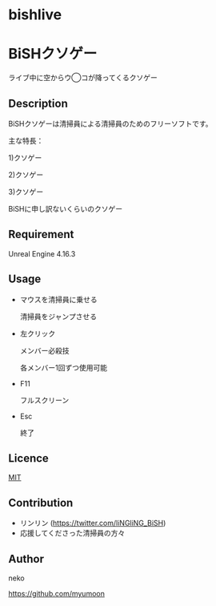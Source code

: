 # bishlive
BiSHクソゲー
====

ライブ中に空からウ◯コが降ってくるクソゲー

## Description

BiSHクソゲーは清掃員による清掃員のためのフリーソフトです。

主な特長：

  1)クソゲー
  
  2)クソゲー
  
  3)クソゲー
  
BiSHに申し訳ないくらいのクソゲー

## Requirement

Unreal Engine 4.16.3

## Usage

- マウスを清掃員に乗せる

  清掃員をジャンプさせる
  
- 左クリック

  メンバー必殺技
  
  各メンバー1回ずつ使用可能

- F11

  フルスクリーン
  
- Esc

  終了

## Licence

[MIT](https://github.com/tcnksm/tool/blob/master/LICENCE)

## Contribution

- リンリン (https://twitter.com/liNGliNG_BiSH)
- 応援してくださった清掃員の方々

## Author

neko

https://github.com/myumoon
